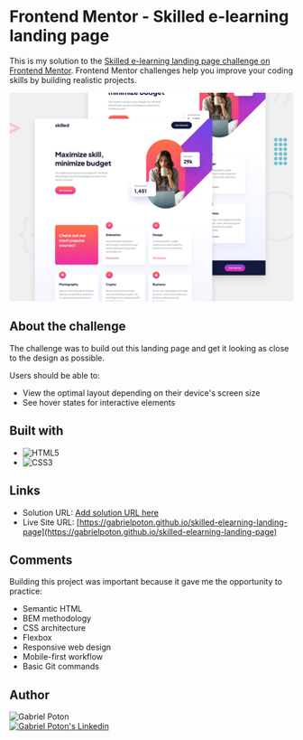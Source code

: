 # Frontend Mentor - Skilled e-learning landing page

This is my solution to the [Skilled e-learning landing page challenge on Frontend Mentor](https://www.frontendmentor.io/challenges/skilled-elearning-landing-page-S1ObDrZ8q). Frontend Mentor challenges help you improve your coding skills by building realistic projects.

![A screenshot of the project](./assets/img/preview.jpg)

## About the challenge

The challenge was to build out this landing page and get it looking as close to the design as possible.

Users should be able to:

- View the optimal layout depending on their device's screen size
- See hover states for interactive elements

## Built with

- ![HTML5](https://img.shields.io/badge/HTML5-E34F26?style=for-the-badge&logo=html5&logoColor=white)
- ![CSS3](https://img.shields.io/badge/CSS3-1572B6?style=for-the-badge&logo=css3&logoColor=white)
          
## Links

- Solution URL: [Add solution URL here](https://your-solution-url.com)
- Live Site URL: [https://gabrielpoton.github.io/skilled-elearning-landing-page](https://gabrielpoton.github.io/skilled-elearning-landing-page)

## Comments

Building this project was important because it gave me the opportunity to practice:

- Semantic HTML
- BEM methodology
- CSS architecture
- Flexbox
- Responsive web design
- Mobile-first workflow
- Basic Git commands

## Author

<img src="https://media-exp2.licdn.com/dms/image/C4E03AQHtaUy2rYOfUw/profile-displayphoto-shrink_200_200/0/1608386794909?e=1663200000&v=beta&t=d-HpL2TqocARFcAE127hjhcFRztyAf7HnM0m7JWQwfo" alt="Gabriel Poton" width="111"><br />
[![Gabriel Poton's Linkedin](https://img.shields.io/badge/LinkedIn-0077B5?style=for-the-badge&logo=linkedin&logoColor=white)](https://www.linkedin.com/in/gabrielpoton/)
